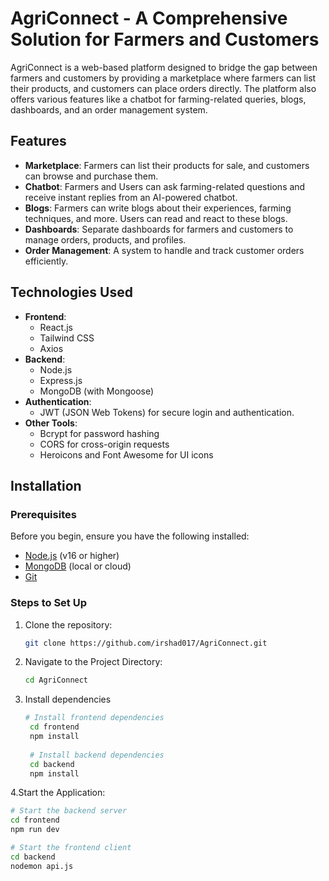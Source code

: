 # AgriConnect - A Comprehensive Solution for Farmers and Customers

AgriConnect is a web-based platform designed to bridge the gap between farmers and customers by providing a marketplace where farmers can list their products, and customers can place orders directly. The platform also offers various features like a chatbot for farming-related queries, blogs, dashboards, and an order management system.

## Features

- **Marketplace**: Farmers can list their products for sale, and customers can browse and purchase them.
- **Chatbot**: Farmers and Users can ask farming-related questions and receive instant replies from an AI-powered chatbot.
- **Blogs**: Farmers can write blogs about their experiences, farming techniques, and more. Users can read and react to these blogs.
- **Dashboards**: Separate dashboards for farmers and customers to manage orders, products, and profiles.
- **Order Management**: A system to handle and track customer orders efficiently.

## Technologies Used

- **Frontend**: 
  - React.js
  - Tailwind CSS
  - Axios
- **Backend**: 
  - Node.js
  - Express.js
  - MongoDB (with Mongoose)
- **Authentication**: 
  - JWT (JSON Web Tokens) for secure login and authentication.
- **Other Tools**:
  - Bcrypt for password hashing
  - CORS for cross-origin requests
  - Heroicons and Font Awesome for UI icons

## Installation

### Prerequisites

Before you begin, ensure you have the following installed:
- [Node.js](https://nodejs.org/) (v16 or higher)
- [MongoDB](https://www.mongodb.com/) (local or cloud)
- [Git](https://git-scm.com/)

### Steps to Set Up

1. Clone the repository:

   ```bash
   git clone https://github.com/irshad017/AgriConnect.git
2. Navigate to the Project Directory:   
   ```bash
   cd AgriConnect
3. Install dependencies
   ```bash
   # Install frontend dependencies
    cd frontend
    npm install
    
    # Install backend dependencies
    cd backend
    npm install
4.Start the Application:
  ```bash
  # Start the backend server
  cd frontend
  npm run dev
  
  # Start the frontend client
  cd backend
  nodemon api.js



